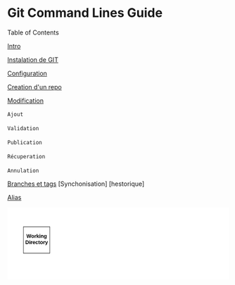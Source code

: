 # Git Command Lines Guide

Table of Contents

[Intro](https://github.com/cherifa-ghersi/GitCommandLinesGuide/master/README.md#intro)

[Instalation de GIT](https://github.com/cherifa-ghersi/GitCommandLinesGuide/README.md#installation)

[Configuration](https://github.com/cherifa-ghersi/GitCommandLinesGuide/README.md#configuration)

[Creation d'un repo](https://github.com/cherifa-ghersi/GitCommandLinesGuide/README.md#creation)

[Modification](https://github.com/cherifa-ghersi/GitCommandLinesGuide/README.md#modif)

    Ajout  

    Validation

    Publication

    Récuperation

    Annulation

[Branches et tags](https://github.com/cherifa-ghersi/GitCommandLinesGuide/README.md#branches&tags)
[Synchonisation]
[hestorique]


[Alias](https://github.com/cherifa-ghersi/GitCommandLinesGuide/README.md#alias)

![](/src/assets/gitCommandes.gif)

